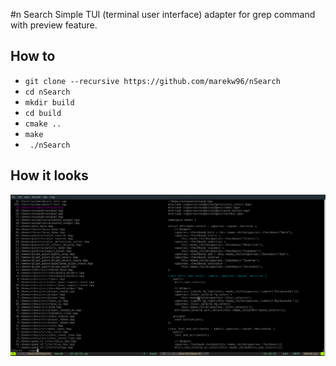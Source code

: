 #n Search
Simple TUI (terminal user interface) adapter for grep command with preview feature.

## How to 
*	`git clone --recursive https://github.com/marekw96/nSearch`
* `cd nSearch`
* `mkdir build`
* `cd build`
* `cmake ..`
* `make`
* ` ./nSearch`

## How it looks
[![Main Window](https://github.com/marekw96/nSearch/blob/master/doc/mainwindow.png "Main Window")](https://github.com/marekw96/nSearch/blob/master/doc/mainwindow.png "Main Window")
